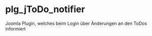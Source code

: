 plg_jToDo_notifier
==================

Joomla Plugin, welches beim Login über Änderungen an den ToDos informiert
